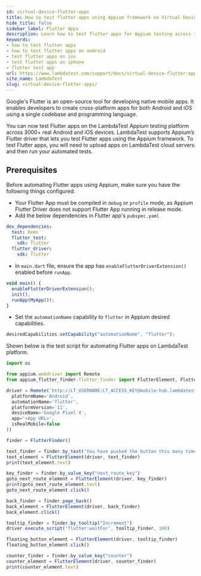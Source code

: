 ```yaml
---
id: virtual-device-flutter-apps
title: How to test flutter apps using Appium framework on Virtual Devices
hide_title: false
sidebar_label: Flutter Apps
description: Learn how to test flutter apps for Appium testing across 3000+ real Android and iOS devices for virtual devices
keywords:
- how to test flutter apps
- how to test flutter apps on android
- test flutter apps on ios
- test flutter apps on iphone
- flutter test app
url: https://www.lambdatest.com/support/docs/virtual-device-flutter-apps/
site_name: LambdaTest
slug: virtual-device-flutter-apps/
---
```


<script type="application/ld+json"
      dangerouslySetInnerHTML={{ __html: JSON.stringify({
       "@context": "https://schema.org",
        "@type": "BreadcrumbList",
        "itemListElement": [{
          "@type": "ListItem",
          "position": 1,
          "name": "Home",
          "item": "https://www.lambdatest.com"
        },{
          "@type": "ListItem",
          "position": 2,
          "name": "Support",
          "item": "https://www.lambdatest.com/support/docs/"
        },{
          "@type": "ListItem",
          "position": 3,
          "name": "Virtual Devices Flutter Apps With Appium",
          "item": "https://www.lambdatest.com/support/docs/virtual-device-flutter-apps/"
        }]
      })
    }}
></script>
Google's Flutter is an open-source tool for developing native mobile apps. It enables developers to create cross-platform apps for both Android and iOS using a single codebase and programming language.

You can now test Flutter apps on the LambdaTest Appium testing platform across 3000+ real Android and iOS devices. LambdaTest supports Appium’s Flutter driver that lets you test Flutter apps using the Appium framework. To test Flutter apps, you will need to upload apps on LambdaTest cloud servers and then run your automated tests. 

## Prerequisites

Before automating Flutter apps using Appium, make sure you have the following things configured.
- Your Flutter App must be compiled in `debug` or `profile` mode, as  Appium Flutter Driver does not support Flutter App running in release mode. 
- Add the below dependencies in Flutter app's `pubspec.yaml`

```yaml
dev_dependencies:
  test: Demo
  flutter_test:
    sdk: flutter
  flutter_driver:
    sdk: flutter
```

- In `main.dart` file, ensure the app has `enableFlutterDriverExtension()` enabled before `runApp`.

```javascript
void main() {
  enableFlutterDriverExtension();
  init();
  runApp(MyApp());
}
 ```

- Set the `automationName` capability to `flutter` in Appium desired capabilities.

```javascript
desiredCapabilities.setCapability("automationName", "flutter");
```

Shown below is the test script for automating Flutter apps on LambdaTest platform.

```javascript
import os

from appium.webdriver import Remote
from appium_flutter_finder.flutter_finder import FlutterElement, FlutterFinder

driver = Remote('http://LT_USERNAME:LT_ACCESS_KEY@mobile-hub.lambdatest.com/wd/hub/', dict(
  platformName='Android',
  automationName='flutter',
  platformVersion='11',
  deviceName='Google Pixel 4',
  app='<App URL>',
  isRealMobile=false
))

finder = FlutterFinder()

text_finder = finder.by_text('You have pushed the button this many times:')
text_element = FlutterElement(driver, text_finder)
print(text_element.text)

key_finder = finder.by_value_key("next_route_key")
goto_next_route_element = FlutterElement(driver, key_finder)
print(goto_next_route_element.text)
goto_next_route_element.click()

back_finder = finder.page_back()
back_element = FlutterElement(driver, back_finder)
back_element.click()

tooltip_finder = finder.by_tooltip("Increment")
driver.execute_script('flutter:waitFor', tooltip_finder, 100)

floating_button_element = FlutterElement(driver, tooltip_finder)
floating_button_element.click()

counter_finder = finder.by_value_key("counter")
counter_element = FlutterElement(driver, counter_finder)
print(counter_element.text)
```
